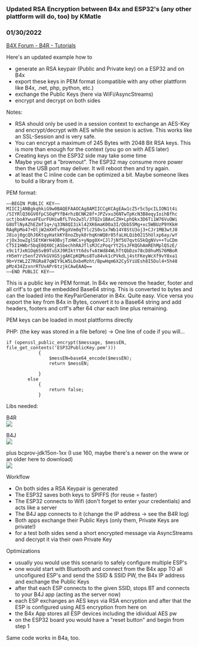 ### Updated RSA Encryption between B4x and ESP32's (any other plattform will do, too) by KMatle
### 01/30/2022
[B4X Forum - B4R - Tutorials](https://www.b4x.com/android/forum/threads/138049/)

Here's an updated example how to  
  
- generate an RSA keypair (Public and Private key) on a ESP32 and on B4x  
- export these keys in PEM format (compatible with any other plattform like B4x, .net, php, python, etc.)  
- exchange the Public Keys (here via WiFi/AsyncStreams)  
- encrypt and decrypt on both sides  
  
Notes:  
  
- RSA should only be used in a session context to exchange an AES-Key and encrypt/decrypt with AES while the sesion is active. This works like an SSL-Session and is very safe.  
- You can encrypt a maximum of 245 Bytes with 2048 Bit RSA keys. This is more than enough for the context (you go on with AES later)  
- Creating keys on the ESP32 side may take some time  
- Maybe you get a "brownout". The ESP32 may consume more power then the USB port may deliver. It will reboot then and try again.  
- at least the C inline code can be optimized a bit. Maybe someone likes to build a library from it.  
  
PEM format:  
  

```B4X
—–BEGIN PUBLIC KEY—–  
MIICIjANBgkqhkiG9w0BAQEFAAOCAg8AMIICCgKCAgEAw1cZ5r5c5pcILION1t4i  
/SIYRlQ36GV0fpCSOqPYfB4rhzBCNK28f+JPZvxu36NTwTpKcN3B8eqyIoihBfhc  
uctjboAYwuaFEurFUHiwBfLTVo2w3l/3TQ2v1BAxCZH+LphQkx3D6Ti1W76VuOWi  
G8UTlNyAZhEZmf1q+/q33N8QI3ikl42XK6maK0Oa3I/Qbb55Mg+xc5WBUzP9YKkH  
RAqRpMo47+DljW2mXHTvP6gXVm0qTYlc2S0v1x7Wb14Y8StU3oj3+CJr1MB3wtJ0  
J8ioj0gcQhJ6KtqyHatkKY8noZbyk0rhqKnWQ8r85faLHLQib0215hUlxp6ay/wY  
rjOx3owZglSEtKWrH4OBvjTzHWCs+yNpg0X+CJl7jNf5U7qvtG5kQgNVv++TuCDm  
CT5I1HWbr5bqE0QX0CjASbechhRAJflsMJCzPoqrYt2SsJFKQGhAmREhMplQSzE/  
x9c1fJxN1Dq6SvB9TuSXJ9RIktYt6dsfvAtWd84WLhTtQbDzo78cD8huMS76MBoR  
rH5mYrz5enf2VVkGVXG5jgAKCpKQMus8Tu84vk1cPVkdLj4stFKeyWcXf9vY8xa1  
9b+VtWL2Z7RGRa87qWIY9LW5LOxbeMzht/BpwHqm6X2CySYiUEsh8I5Dul4+5h48  
pMz434ZzxnrRTUvAPr6tzjkCAwEAAQ==  
—–END PUBLIC KEY—–
```

  
  
This is a public key in PEM format. In B4x we remove the header, footer and all crlf's to get the embedded Base64 string. This is converted to bytes and can the loaded into the KeyPairGenerator in B4x. Quite easy. Vice versa you export the key from B4x in Bytes, convert it to a Base64 string and add headers, footers and crlf's after 64 char each line plus remaining.  
  
PEM keys can be loaded in most plattforms directly  
  
PHP: (the key was stored in a file before) -> One line of code if you will…  

```B4X
if (openssl_public_encrypt($message, $messEN, file_get_contents('ESP32PublicKey.pem')))  
            {  
                $messEN=base64_encode($messEN);  
                return $messEN;  
                 
            }  
        else  
            {  
                return false;  
            }
```

  
  
  
Libs needed:  
  
B4R  
![](https://www.b4x.com/android/forum/attachments/124927)  
  
B4J  
![](https://www.b4x.com/android/forum/attachments/124928)  
  
plus bcprov-jdk15on-1xx (I use 160, maybe there's a newer on the www or an older here to download)  
![](https://www.b4x.com/android/forum/attachments/124929)  
   
Workflow  
  
- On both sides a RSA Keypair is generated  
- The ESP32 saves both keys to SPIFFS (for reuse = faster)  
- The ESP32 connects to Wifi (don't forget to enter your credentials) and acts like a server  
- The B4J app connects to it (change the IP address -> see the B4R log)  
- Both apps exchange their Public Keys (only them, Private Keys are private!)  
- for a test both sides send a short encrypted message via AsyncStreams and decrypt it via their own Private Key  
  
Optimizations  
  
- usually you would use this scenario to safely configure multiple ESP's  
- one would start with Bluetooth and connect from the B4x app TO all uncofigured ESP's and send the SSID & SSID PW, the B4x IP address and exchange the Public Keys  
- after that each ESP connects to the given SSID, stops BT and connects to your B4J app (acting as the server now)  
- each ESP exchanges an AES keys via RSA encryption and after that the ESP is configured using AES encryption from here on  
- the B4x App stores all ESP devices including the idividual AES pw  
- on the ESP32 board you would have a "reset button" and begin from step 1  
  
Same code works in B4a, too.